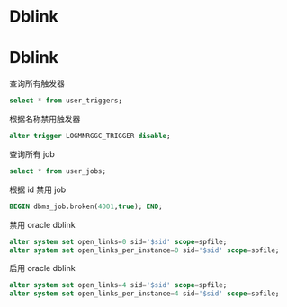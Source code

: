 # Dblink




# Dblink


查询所有触发器
```sql
select * from user_triggers;
```
根据名称禁用触发器
```sql
alter trigger LOGMNRGGC_TRIGGER disable;
```
查询所有 job
```sql
select * from user_jobs;
```
根据 id 禁用 job
```sql
BEGIN dbms_job.broken(4001,true); END;
```

禁用 oracle dblink
```sql
alter system set open_links=0 sid='$sid' scope=spfile;
alter system set open_links_per_instance=0 sid='$sid' scope=spfile;
```

启用 oracle dblink
```sql
alter system set open_links=4 sid='$sid' scope=spfile;
alter system set open_links_per_instance=4 sid='$sid' scope=spfile;
```

